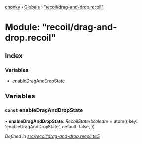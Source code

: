 [chonky](../README.md) › [Globals](../globals.md) › ["recoil/drag-and-drop.recoil"](_recoil_drag_and_drop_recoil_.md)

# Module: "recoil/drag-and-drop.recoil"

## Index

### Variables

* [enableDragAndDropState](_recoil_drag_and_drop_recoil_.md#const-enabledraganddropstate)

## Variables

### `Const` enableDragAndDropState

• **enableDragAndDropState**: *RecoilState‹boolean›* = atom<boolean>({
    key: 'enableDragAndDropState',
    default: false,
})

*Defined in [src/recoil/drag-and-drop.recoil.ts:5](https://github.com/TimboKZ/Chonky/blob/603fef8/src/recoil/drag-and-drop.recoil.ts#L5)*
